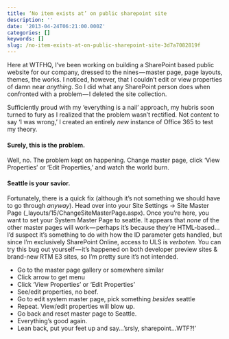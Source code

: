 ```yaml
---
title: ‘No item exists at’ on public sharepoint site
description: ''
date: '2013-04-24T06:21:00.000Z'
categories: []
keywords: []
slug: /no-item-exists-at-on-public-sharepoint-site-3d7a7082819f
---
```


Here at WTFHQ, I’ve been working on building a SharePoint based public website for our company, dressed to the nines — master page, page layouts, themes, the works. I noticed, however, that I couldn’t edit or view properties of damn near _anything_. So I did what any SharePoint person does when confronted with a ​problem — I deleted the site collection.

Sufficiently proud with my ‘everything is a nail’ approach, my hubris soon turned to fury as I realized that the problem wasn’t rectified. Not content to say ‘I was wrong,’ I created an entirely _new_ instance of Office 365 to test my theory.

#### Surely, this is the problem.

Well, no. The problem kept on happening. Change master page, click ‘View Properties’ or ‘Edit Properties,’ and watch the world burn.

#### Seattle is your savior.

Fortunately, there is a quick fix (although it’s not something we should have to go through _anyway_). Head over into your Site Settings → Site Master Page (\_layouts/15/ChangeSiteMasterPage.aspx). Once you’re here, you want to set your System Master Page to seattle. It appears that _none_ of the other master pages will work — perhaps it’s because they’re HTML-based…I’d suspect it’s something to do with how the ID parameter gets handled, but since I’m exclusively SharePoint Online, access to ULS is _verboten._ You can try this bug out yourself — it’s happened on both developer preview sites & brand-new RTM E3 sites, so I’m pretty sure it’s not intended.

* Go to the master page gallery or somewhere similar
* Click arrow to get menu
* Click ‘View Properties’ or ‘Edit Properties’
* See/edit properties, no beef.
* Go to edit system master page, pick something _besides_ seattle
* Repeat. View/edit properties will blow up.
* Go back and reset master page to Seattle.
* Everything’s good again.
* Lean back, put your feet up and say…’srsly, sharepoint…WTF?!’
